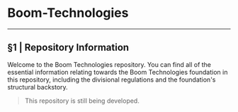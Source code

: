# Boom-Technologies 

----------------------------------------------------------

## §1 | Repository Information

Welcome to the Boom Technologies repository. You can find all of the essential information relating towards the Boom Technologies foundation in this repository, including the divisional regulations and the foundation's structural backstory.  

> This repository is still being developed.
